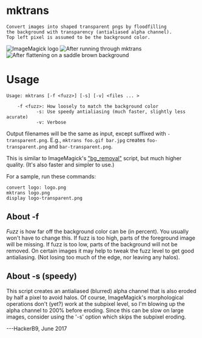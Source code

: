 # mktrans

    Convert images into shaped transparent pngs by floodfilling
    the background with transparency (antialiased alpha channel).
    Top left pixel is assumed to be the background color.

![ImageMagick logo](https://i.imgur.com/gTtaEQt.png)
![After running through mktrans](https://i.imgur.com/PReCAca.png)
![After flattening on a saddle brown background](https://i.imgur.com/Exrm0tD.png)

# Usage

    Usage: mktrans [-f <fuzz>] [-s] [-v] <files ... >

        -f <fuzz>: How loosely to match the background color
               -s: Use speedy antialiasing (much faster, slightly less acurate) 
               -v: Verbose

Output filenames will be the same as input, except suffixed with
`-transparent.png`. E.g., `mktrans foo.gif bar.jpg` creates
`foo-transparent.png` and `bar-transparent.png`.

This is similar to ImageMagick's ["bg_removal"](https://www.imagemagick.org/Usage/scripts/bg_removal) script, but much higher
quality. (It's also faster and simpler to use.) 

For a sample, run these commands:

    convert logo: logo.png
    mktrans logo.png
    display logo-transparent.png

## About -f <fuzz>

*Fuzz* is how far off the background color can be (in percent). You
usually won't have to change this. If fuzz is too high, parts of the
foreground image will be missing. If fuzz is too low, parts of the
background will not be removed. On certain images it may help to tweak
the fuzz level to get good antialiasing. (Not losing too much of the
edge, nor leaving any halos).

## About -s (speedy)

This script creates an antialiased (blurred) alpha channel that is
also eroded by half a pixel to avoid halos. Of course, ImageMagick's
morphological operations don't (yet?) work at the subpixel level, so
I'm blowing up the alpha channel to 200% before eroding. Since this
can be slow on large images, consider using the '-s' option which
skips the subpixel eroding.

---HackerB9, June 2017
